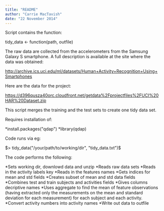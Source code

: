 ```yaml
---
title: "README"
author: "Carrie MacTavish"
date: "22 November 2014"
---
```


Script contains the function:

tidy_data <- function(path, outfile) 

The raw data are collected from the accelerometers from the Samsung Galaxy S smartphone. 
A full description is available at the site where the data was obtained:

http://archive.ics.uci.edu/ml/datasets/Human+Activity+Recognition+Using+Smartphones

Here are the data for the project:

https://d396qusza40orc.cloudfront.net/getdata%2Fprojectfiles%2FUCI%20HAR%20Dataset.zip 

This script merges the training and the test sets to create one tidy data set. 

Requires installation of:

*install.packages("qdap")
*library(qdap)

Code runs via eg: 

$> tidy_data("/your/path/to/working/dir", "tidy_data.txt")$

The code performs the following:
        
*Sets working dir, downlowd data and unzip
*Reads raw data sets
*Reads in the activity labels key
*Reads in the features names
*Gets indices for mean and std fields
*Creates subset of mean and std data fields
*Combines test and train subjects and activities fields
*Gives columns decriptive names
*Uses aggregate to find the mean of feature observations (having extracted only 
         the measurements on the mean and standard deviation for each measurement) 
         for each subject and each activity.
*Convert activity numbers into activity names
*Write out data to outfile
     


